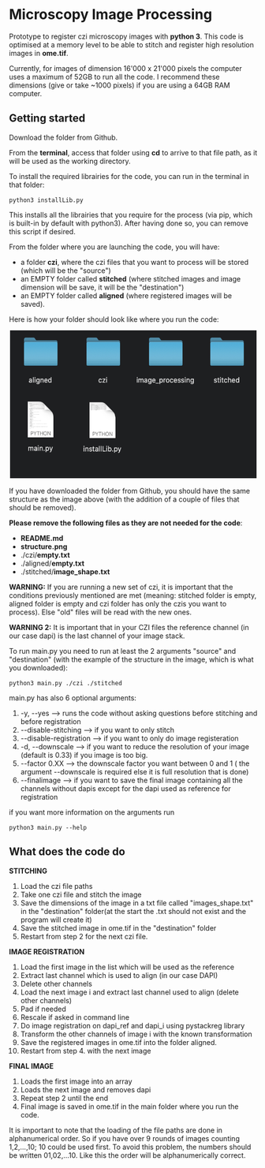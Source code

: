 # Microscopy Image Processing

Prototype to register czi microscopy images with **python 3**.
This code is optimised at a memory level to be able to stitch and register high resolution images in **ome.tif**.

Currently, for images of dimension 16'000 x 21'000 pixels the computer uses a maximum of 52GB to run all the code.
I recommend these dimensions (give or take ~1000 pixels) if you are using a 64GB RAM computer. 

## Getting started

Download the folder from Github.

From the **terminal**, access that folder using **cd** to arrive to that file path, as it will be used as the working directory.

To install the required librairies for the code, you can run in the terminal in that folder:

```
python3 installLib.py
```

This installs all the librairies that you require for the process (via pip, which is built-in by default with python3). 
After having done so, you can remove this script if desired.

From the folder where you are launching the code, you will have:
- a folder **czi**, where the czi files that you want to process will be stored (which will be the "source")
- an EMPTY folder called **stitched** (where stitched images and image dimension will be save, it will be the "destination")
- an EMPTY folder called **aligned** (where registered images will be saved).

Here is how your folder should look like where you run the code:
<p align="center">
  <img src="structure.png"  width="500" height="300">
</p>

If you have downloaded the folder from Github, you should have the same structure as the image above (with the addition of a couple of files that should be removed).

**Please remove the following files as they are not needed for the code**:

- **README.md**
- **structure.png**
- ./czi/**empty.txt**
- ./aligned/**empty.txt**
- ./stitched/**image_shape.txt**


**WARNING:** If you are running a new set of czi, it is important that the conditions previously mentioned are met (meaning: stitched folder is empty, aligned folder is empty and czi folder has only the czis you want to process). Else "old" files will be read with the new ones.

**WARNING 2:** It is important that in your CZI files the reference channel (in our case dapi) is the last channel of your image stack.

To run main.py you need to run at least the 2 arguments "source" and "destination" (with the example of the structure in the image, which is what you downloaded):
```
python3 main.py ./czi ./stitched
```
main.py has also 6 optional arguments:
1. -y, --yes --> runs the code without asking questions before stitching and before registration
2. --disable-stitching --> if you want to only stitch
3. --disable-registration --> if you want to only do image registeration
4. -d, --downscale --> if you want to reduce the resolution of your image (default is 0.33) if you image is too big.
5. --factor 0.XX --> the downscale factor you want between 0 and 1 ( the argument --downscale is required else it is full resolution that is done)
6. --finalimage --> if you want to save the final image containing all the channels without dapis except for the dapi used as reference for registration

if you want more information on the arguments run
```
python3 main.py --help
```

## What does the code do

**STITCHING**
1. Load the czi file paths
2. Take one czi file and stitch the image
3. Save the dimensions of the image in a txt file called "images_shape.txt" in the "destination" folder(at the start the .txt should not exist and the program will create it)
4. Save the stitched image in ome.tif in the "destination" folder
5. Restart from step 2 for the next czi file.

**IMAGE REGISTRATION**
1. Load the first image in the list which will be used as the reference
2. Extract last channel which is used to align (in our case DAPI)
3. Delete other channels
4. Load the next image i and extract last channel used to align (delete other channels)
5. Pad if needed
6. Rescale if asked in command line
7. Do image registration on dapi_ref and dapi_i using pystackreg library
8. Transform the other channels of image i with the known transformation
9. Save the registered images in ome.tif into the folder aligned.
10. Restart from step 4. with the next image

**FINAL IMAGE**
1. Loads the first image into an array
2. Loads the next image and removes dapi
3. Repeat step 2 until the end
4. Final image is saved in ome.tif in the main folder where you run the code.

It is important to note that the loading of the file paths are done in alphanumerical order. So if you have over 9 rounds of images counting 1,2,...,10; 10 could be used first. To avoid this problem, the numbers should be written 01,02,...10. Like this the order will be alphanumerically correct.
